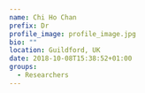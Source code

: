 ```yaml
---
name: Chi Ho Chan
prefix: Dr
profile_image: profile_image.jpg
bio: ""
location: Guildford, UK
date: 2018-10-08T15:38:52+01:00
groups:
  - Researchers
---
```

